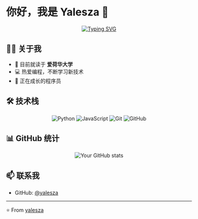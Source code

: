 # 你好，我是 Yalesza 👋

<div align="center">
  
[![Typing SVG](https://readme-typing-svg.herokuapp.com?font=Fira+Code&pause=1000&color=2C96F7&center=true&vCenter=true&random=false&width=435&lines=Computer+Science+Student;University+of+Iowa;Passionate+Programmer)](https://git.io/typing-svg)
  
</div>

## 👨‍🎓 关于我

- 🏫 目前就读于 **爱荷华大学**
- 💻 热爱编程，不断学习新技术
- 🌱 正在成长的程序员 

## 🛠️ 技术栈

<div align="center">
  
![Python](https://img.shields.io/badge/-Python-3776AB?style=flat-square&logo=Python&logoColor=white)
![JavaScript](https://img.shields.io/badge/-JavaScript-F7DF1E?style=flat-square&logo=javascript&logoColor=black)
![Git](https://img.shields.io/badge/-Git-F05032?style=flat-square&logo=git&logoColor=white)
![GitHub](https://img.shields.io/badge/-GitHub-181717?style=flat-square&logo=github)
  
</div>

## 📊 GitHub 统计

<div align="center">
  
![Your GitHub stats](https://github-readme-stats.vercel.app/api?username=yalesza&show_icons=true&theme=tokyonight)
  
</div>

## 📫 联系我

- GitHub: [@yalesza](https://github.com/yalesza)

---

⭐️ From [yalesza](https://github.com/yalesza)
